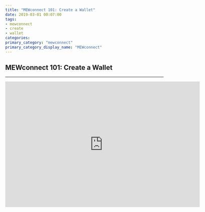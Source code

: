 ```yaml
---
title: "MEWconnect 101: Create a Wallet"
date: 2019-03-01 00:07:00
tags:
- mewconnect
- create
- wallet
categories:
primary_category: "mewconnect"
primary_category_display_name: "MEWconnect"
---
```


## MEWconnect 101: Create a Wallet
***

<iframe width="619" height="400" src="https://www.youtube.com/embed/p2q6qrcKtj8" frameborder="0" allow="accelerometer; autoplay; encrypted-media; gyroscope; picture-in-picture" allowfullscreen></iframe>

